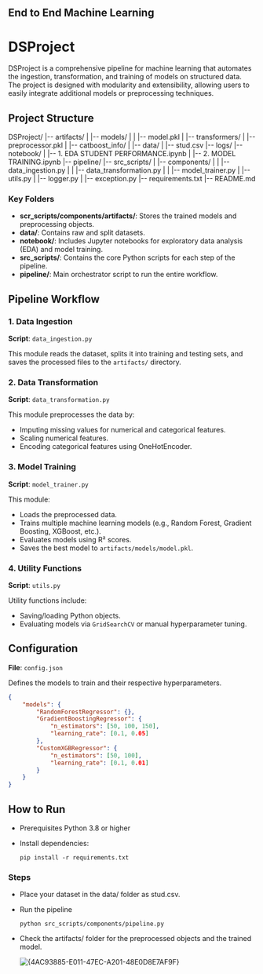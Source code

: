 ## End to End Machine Learning

# DSProject

DSProject is a comprehensive pipeline for machine learning that automates the ingestion, transformation, and training of models on structured data. The project is designed with modularity and extensibility, allowing users to easily integrate additional models or preprocessing techniques.

## Project Structure

DSProject/ |-- artifacts/ | |-- models/ | | |-- model.pkl | |-- transformers/ | |-- preprocessor.pkl | |-- catboost_info/ | |-- data/ | |-- stud.csv |-- logs/ |-- notebook/ | |-- 1. EDA STUDENT PERFORMANCE.ipynb | |-- 2. MODEL TRAINING.ipynb |-- pipeline/ |-- src_scripts/ | |-- components/ | | |-- data_ingestion.py | | |-- data_transformation.py | | |-- model_trainer.py | |-- utils.py | |-- logger.py | |-- exception.py |-- requirements.txt |-- README.md


### Key Folders

- **scr_scripts/components/artifacts/**: Stores the trained models and preprocessing objects.
- **data/**: Contains raw and split datasets.
- **notebook/**: Includes Jupyter notebooks for exploratory data analysis (EDA) and model training.
- **src_scripts/**: Contains the core Python scripts for each step of the pipeline.
- **pipeline/**: Main orchestrator script to run the entire workflow.

## Pipeline Workflow

### 1. Data Ingestion
**Script**: `data_ingestion.py`

This module reads the dataset, splits it into training and testing sets, and saves the processed files to the `artifacts/` directory.

### 2. Data Transformation
**Script**: `data_transformation.py`

This module preprocesses the data by:
- Imputing missing values for numerical and categorical features.
- Scaling numerical features.
- Encoding categorical features using OneHotEncoder.

### 3. Model Training
**Script**: `model_trainer.py`

This module:
- Loads the preprocessed data.
- Trains multiple machine learning models (e.g., Random Forest, Gradient Boosting, XGBoost, etc.).
- Evaluates models using R² scores.
- Saves the best model to `artifacts/models/model.pkl`.

### 4. Utility Functions
**Script**: `utils.py`

Utility functions include:
- Saving/loading Python objects.
- Evaluating models via `GridSearchCV` or manual hyperparameter tuning.

## Configuration
**File**: `config.json`

Defines the models to train and their respective hyperparameters.

```json
{
    "models": {
        "RandomForestRegressor": {},
        "GradientBoostingRegressor": {
            "n_estimators": [50, 100, 150],
            "learning_rate": [0.1, 0.05]
        },
        "CustomXGBRegressor": {
            "n_estimators": [50, 100],
            "learning_rate": [0.1, 0.01]
        }
    }
}

```
## How to Run
* Prerequisites
    Python 3.8 or higher

* Install dependencies:

  ```
  pip install -r requirements.txt

### Steps
* Place your dataset in the data/ folder as stud.csv.
* Run the pipeline
  ```
  python src_scripts/components/pipeline.py

* Check the artifacts/ folder for the preprocessed objects and the trained model.

  ![{4AC93885-E011-47EC-A201-48E0D8E7AF9F}](https://github.com/user-attachments/assets/958df874-d11e-425b-9ba5-657e11e89a5c)


